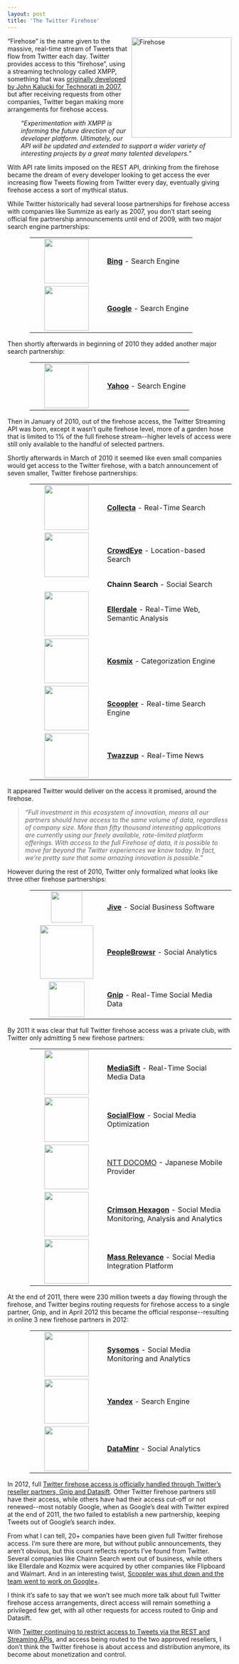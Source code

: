 ```yaml
---
layout: post
title: 'The Twitter Firehose'
---
```

<p><a title="Firehose by joevans1234, on Flickr" href="http://www.flickr.com/photos/joevans/4292116723/"><img src="http://farm3.staticflickr.com/2778/4292116723_768502f9f4.jpg" alt="Firehose" width="225" align="right" /></a></p>
<p>&ldquo;Firehose&rdquo; is the name given to the massive, real-time stream of Tweets that flow from Twitter each day.  Twitter provides access to this &ldquo;firehose&rdquo;, using a streaming technology called XMPP, something that was <a href="http://blog.twitter.com/2010/03/enabling-rush-of-innovation.html">originally developed by John Kalucki for Technorati in 2007</a>, but after receiving requests from other companies, Twitter began making more arrangements for firehose access.</p>
<p style="padding-left: 30px;"><em>&ldquo;Experimentation with XMPP is informing the future direction of our developer platform. Ultimately, our API will be updated and extended to support a wider variety of interesting projects by a great many talented developers.&rdquo;</em></p>
<p>With API rate limits imposed on the REST API, drinking from the firehose became the dream of every developer looking to get access the ever increasing flow Tweets flowing from Twitter every day, eventually giving firehose access a sort of mythical status.</p>
<p>While Twitter historically had several loose partnerships for firehose access with companies like <span>Summize</span> as early as 2007, you don&rsquo;t start seeing official fire partnership announcements until end of 2009, with two major search engine partnerships:</p>
<table style="padding-left: 50px;" cellspacing="5" cellpadding="5" width="90%">
<tbody>
<tr>
<td width="150" align="center"><img src="http://kinlane-productions.s3.amazonaws.com/bing/bing-logo.jpeg" alt="" width="100" /></td>
<td align="left"><strong><a title="Bing" href="http://blog.twitter.com/2009/10/bing-goes-dynamite.html">Bing</a></strong> - Search Engine</td>
</tr>
<tr>
<td align="center"><img src="http://kinlane-productions.s3.amazonaws.com/google/google-logo.jpeg" alt="" width="100" /></td>
<td align="left"><strong><a title="Google" href="http://blog.twitter.com/2009/10/google-nice.html">Google</a></strong> - Search Engine</td>
</tr>
</tbody>
</table>
<p>Then shortly afterwards in beginning of 2010 they added another major search partnership:</p>
<table style="padding-left: 50px;" cellspacing="5" cellpadding="5" width="90%">
<tbody>
<tr>
<td width="150" align="center"><img src="http://kinlane-productions.s3.amazonaws.com/yahoo/yahoo-logo.jpeg" alt="" width="100" /></td>
<td align="left"><strong><a title="Yahoo" href="http://blog.twitter.com/2010/02/expressing-great-joy-or-excitement.html">Yahoo</a></strong> - Search Engine</td>
</tr>
</tbody>
</table>
<p>Then in January of 2010, out of the firehose access, the Twitter Streaming API was born, except it wasn&rsquo;t quite firehose level, more of a garden hose that is limited to 1% of the full firehose stream--higher levels of access were still only available to the handful of selected partners.</p>
<p>Shortly afterwards in March of 2010 it seemed like even small companies would get access to the Twitter firehose, with a batch announcement of seven smaller, Twitter firehose partnerships:</p>
<table style="padding-left: 50px;" cellspacing="5" cellpadding="5" width="90%">
<tbody>
<tr>
<td width="150" align="center"><img src="http://kinlane-productions.s3.amazonaws.com/twitter/firehose/collecta-logo.jpeg" alt="" width="100" /></td>
<td align="left"><strong><a title="Collecta" href="http://collecta.com/">Collecta</a></strong> - Real-Time Search</td>
</tr>
<tr>
<td align="center"><img src="http://kinlane-productions.s3.amazonaws.com/twitter/firehose/crowdeye-logo.jpeg" alt="" width="100" /></td>
<td align="left"><strong><a title="CrowdEye" href="http://www.crowdeye.com/">CrowdEye</a></strong> - Location-based Search</td>
</tr>
<tr>
<td align="center"><br /></td>
<td align="left"><strong>Chainn Search</strong> - Social Search</td>
</tr>
<tr>
<td align="center"><img src="http://kinlane-productions.s3.amazonaws.com/twitter/firehose/ellerdale-logo.png" alt="" width="100" /></td>
<td align="left"><strong><a title="Ellerdale" href="http://www.crunchbase.com/company/ellerdale">Ellerdale</a></strong> - Real-Time Web, Semantic Analysis</td>
</tr>
<tr>
<td align="center"><img src="http://kinlane-productions.s3.amazonaws.com/twitter/firehose/kosmix.jpeg" alt="" width="100" /></td>
<td align="left"><strong><a title="Kosmix" href="http://www.crunchbase.com/company/kosmix">Kosmix</a></strong> - Categorization Engine</td>
</tr>
<tr>
<td align="center"><img src="http://kinlane-productions.s3.amazonaws.com/twitter/firehose/scoopler-logo.png" alt="" width="100" /></td>
<td align="left"><strong><a title="Scoopler" href="http://en.wikipedia.org/wiki/Scoopler">Scoopler</a></strong> - Real-time Search Engine</td>
</tr>
<tr>
<td align="center"><img src="http://kinlane-productions.s3.amazonaws.com/twitter/firehose/twazzup-logo.jpeg" alt="" width="100" /></td>
<td align="left"><strong><a title="Twazzup" href="http://www.twazzup.com/">Twazzup</a></strong> - Real-Time News</td>
</tr>
</tbody>
</table>
<p>It appeared Twitter would deliver on the access it promised, around the firehose.</p>
<blockquote><em>&ldquo;Full investment in this ecosystem of innovation, means all our partners should have access to the same volume of data, regardless of company size. More than fifty thousand interesting applications are currently using our freely available, rate-limited platform offerings. With access to the full Firehose of data, it is possible to move far beyond the Twitter experiences we know today. In fact, we&rsquo;re pretty sure that some amazing innovation is possible.&rdquo;</em></blockquote>
<p>However during the rest of 2010, Twitter only formalized what looks like three other firehose partnerships:</p>
<table style="padding-left: 50px;" cellspacing="5" cellpadding="5" width="90%">
<tbody>
<tr>
<td width="150" align="center"><img src="http://kinlane-productions.s3.amazonaws.com/twitter/firehose/jive-logo.jpeg" alt="" width="70" /></td>
<td align="left"><strong><a title="Jive Software" href="http://www.jivesoftware.com/">Jive</a></strong> - Social Business Software</td>
</tr>
<tr>
<td align="center"><img src="http://kinlane-productions.s3.amazonaws.com/twitter/firehose/peoplebrowsr-logo.jpeg" alt="" width="120" /></td>
<td align="left"><strong><a title="PeopleBrowsr" href="http://www.peoplebrowsr.com/">PeopleBrowsr</a></strong> - Social Analytics</td>
</tr>
<tr>
<td align="center"><img src="http://kinlane-productions.s3.amazonaws.com/twitter/firehose/gnip.jpeg" alt="" width="80" /></td>
<td align="left"><strong><a title="Gnip" href="http://blog.gnip.com/gnip-twitter-partnership/">Gnip</a></strong> - Real-Time Social Media Data</td>
</tr>
</tbody>
</table>
<p>By 2011 it was clear that full Twitter firehose access was a private club, with Twitter only admitting 5 new firehose partners:</p>
<table style="padding-left: 50px;" cellspacing="5" cellpadding="5" width="90%">
<tbody>
<tr>
<td width="150" align="center"><img src="http://kinlane-productions.s3.amazonaws.com/twitter/firehose/mediasift-logo.jpeg" alt="" width="100" /></td>
<td align="left"><strong><a title="Mediasift" href="http://techcrunch.com/2011/04/04/twitter-and-mediasift-announce-partnership/">MediaSift</a></strong> - Real-Time Social Media Data</td>
</tr>
<tr>
<td align="center"><img src="http://kinlane-productions.s3.amazonaws.com/twitter/firehose/socialflow-logo.gif" alt="" width="100" /></td>
<td align="left"><strong><a title="SocialFlow" href="http://www.socialflow.com/">SocialFlow</a></strong> - Social Media Optimization</td>
</tr>
<tr>
<td align="center"><img src="http://kinlane-productions.s3.amazonaws.com/twitter/firehose/ntt-docomo-logo.jpeg" alt="" width="100" /></td>
<td align="left"><a title="NTT DOCOMO" href="http://www.nttdocomo.com/">NTT DOCOMO</a> - Japanese Mobile Provider</td>
</tr>
<tr>
<td align="center"><img src="http://kinlane-productions.s3.amazonaws.com/twitter/firehose/crimson-hexagon-logo.jpeg" alt="" width="100" /></td>
<td align="left"><strong><a title="Crimson Hexagon" href="http://www.crimsonhexagon.com/">Crimson Hexagon</a></strong> - Social Media Monitoring, Analysis and Analytics</td>
</tr>
<tr>
<td align="center"><img src="http://kinlane-productions.s3.amazonaws.com/twitter/firehose/massrelevance-logo.png" alt="" width="100" /></td>
<td align="left"><strong><a title="Mass Relevance" href="http://www.massrelevance.com/">Mass Relevance</a></strong> - Social Media Integration Platform</td>
</tr>
</tbody>
</table>
<p>At the end of 2011, there were 230 million tweets a day flowing through the firehose, and Twitter begins routing requests for firehose access to a single partner, Gnip, and in April 2012 this became the official response--resulting in online 3 new firehose partners in 2012:</p>
<table style="padding-left: 50px;" cellspacing="5" cellpadding="5" width="90%">
<tbody>
<tr>
<td width="150" align="center"><img src="http://kinlane-productions.s3.amazonaws.com/twitter/firehose/sysomos-logo.jpeg" alt="" width="100" /></td>
<td align="left"><strong><a title="Sysomos" href="http://www.sysomos.com/">Sysomos</a></strong> - Social Media Monitoring and Analytics</td>
</tr>
<tr>
<td align="center"><img src="http://kinlane-productions.s3.amazonaws.com/twitter/firehose/yandex-logo.jpeg" alt="" width="100" /></td>
<td align="left"><strong><a title="Yandex" href="http://en.wikipedia.org/wiki/Yandex">Yandex</a></strong> - Search Engine</td>
</tr>
<tr>
<td align="center"><img src="http://kinlane-productions.s3.amazonaws.com/twitter/firehose/dataminr-logo.jpeg" alt="" width="100" /></td>
<td align="left"><strong><a title="Dataminr" href="http://www.marketwire.com/press-release/dataminr-pioneers-new-social-media-signals-enterprise-clients-announces-partnership-1641475.htm">DataMinr</a></strong> - Social Analytics</td>
</tr>
</tbody>
</table>
<p>In 2012, full <a href="https://dev.twitter.com/docs/twitter-data-providers">Twitter firehose access is officially handled through Twitter&rsquo;s reseller partners, Gnip and Datasift</a>.  Other Twitter firehose partners still have their access, while others have had their access cut-off or not renewed--most notably Google, when as Google&rsquo;s deal with Twitter expired at the end of 2011, the two failed to establish a new partnership, keeping Tweets out of Google&rsquo;s search index.</p>
<p>From what I can tell, 20+ companies have been given full Twitter firehose access.  I&rsquo;m sure there are more, but without public announcements, they aren&rsquo;t obvious, but this count reflects reports I&rsquo;ve found from Twitter.  Several companies like Chainn Search went out of business, while others like Ellerdale and Kozmix were acquired by other companies like Flipboard and Walmart. And in an interesting twist, <a href="http://techcrunch.com/2011/07/20/google-justspotted/">Scoopler was shut down and the team went to work on Google+</a>.</p>
<p>I think it&rsquo;s safe to say that we won&rsquo;t see much more talk about full Twitter firehose access arrangements, direct access will remain something a privileged few get, with all other requests for access routed to Gnip and Datasift. &nbsp;</p>
<p>With <a href="/2012/06/29/twitter-continues-to-restrict-access-to-our-tweets/">Twitter continuing to restrict access to Tweets via the REST and Streaming APIs</a>, and access being routed to the two approved resellers, I don&rsquo;t think the Twitter firehose is about access and distribution anymore, its become about monetization and control.</p>